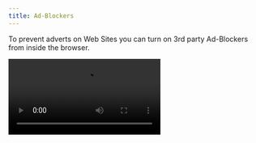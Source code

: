```yaml
---
title: Ad-Blockers
---
```


To prevent adverts on Web Sites you can turn on 3rd party Ad-Blockers from inside the browser.

<video src="./images/Screen_Recording_20200310-180023.mp4" alt="Installation procedure for Ad Blockers" controls="true">